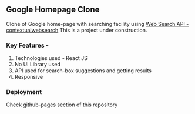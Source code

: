## Google Homepage Clone
Clone of Google home-page with searching facility using [Web Search API - contextualwebsearch](https://rapidapi.com/contextualwebsearch/api/web-search)
This is a project under construction.

### Key Features - 
1. Technologies used - React JS
2. No UI Library used
3. API used for search-box suggestions and getting results
4. Responsive

### Deployment
Check github-pages section of this repository
